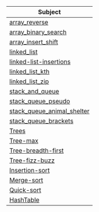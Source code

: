 | Subject                                                                | 
|------------------------------------------------------------------------|
| [array_reverse](array_reverse/README.md)                               |
| [array_binary_search](array_binary_search/README.md)                   |
| [array_insert_shift](array_insert_shift/README.md)                     |
| [linked_list](Linked_List/linked_list/README.md)                       |
| [linked-list-insertions](Linked_List/linked_list_insertions/README.md) |
| [linked_list_kth](Linked_List/linked_list_kth/README.md)               |
| [linked_list_zip](Linked_List/linked_list_zip/README.md)               |
| [stack_and_queue](stack_and_queue/README.md)                           |
| [stack_queue_pseudo](stack_queue_pseudo/README.md)                     |
| [stack_queue_animal_shelter](stack_queue_animal_shelter/README.md)     |
| [stack_queue_brackets](stack_queue_brackets/README.md)                 |
| [Trees](trees/README.md)                                               |
| [Tree-max](trees/trees/tree_max/README.md)                             |
| [Tree-breadth-first](trees/trees/tree_breadth_first/README.md)         |
| [Tree-fizz-buzz](trees/trees/tree_fizz_buzz/README.md)                 |
| [Insertion-sort](Insertion_Sort/README.md)                             |
| [Merge-sort](Merge_sort/README.md)                                     |
| [Quick-sort](Quick_sort/README.md)                                     |
| [HashTable](Hashtable/README.md)                                      |











